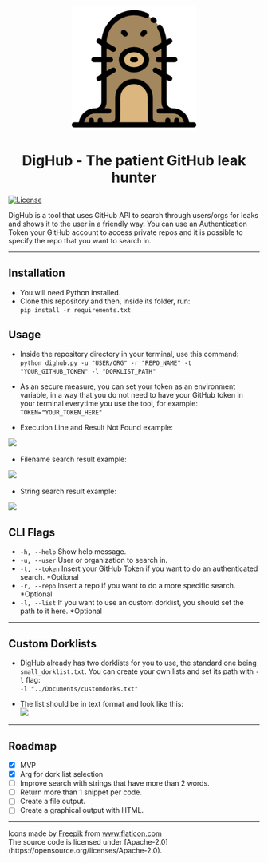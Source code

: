 <p align="center">
<a href="https://github.com/raphaelcarvalhozup/dighub">
  <img src="./images/logo.png" width="250" />
</a>
<h1 align="center">
  DigHub - The patient GitHub leak hunter<br>
</h1>

[![License](https://img.shields.io/badge/License-Apache%202.0-blue.svg)](https://opensource.org/licenses/Apache-2.0)

DigHub is a tool that uses GitHub API to search through users/orgs for leaks and shows it to the user in a friendly way. You can use an Authentication Token your GitHub account to access private repos and it is possible to specify the repo that you want to search in.

---

## Installation
- You will need Python installed.
- Clone this repository and then, inside its folder, run:<br>
  ```pip install -r requirements.txt```
  
## Usage
- Inside the repository directory in your terminal, use this command:<br>
  ```python dighub.py -u "USER/ORG" -r "REPO_NAME" -t "YOUR_GITHUB_TOKEN" -l "DORKLIST_PATH"```

- As an secure measure, you can set your token as an environment variable, in a way that you do not need to have your GitHub token in your terminal everytime you use the tool, for example:
```TOKEN="YOUR_TOKEN_HERE"```

- Execution Line and Result Not Found example:
<img src="./images/dighubhead.PNG" width="400">

- Filename search result example:
<img src="./images/filenameexample.PNG" width="400">

- String search result example:
<img src="./images/resultexample.PNG" width="400">

## CLI Flags

-  ```-h, --help```   Show help message.
-  ```-u, --user```    User or organization to search in.
-  ```-t, --token```   Insert your GitHub Token if you want to do an authenticated search. *Optional
-  ```-r, --repo```    Insert a repo if you want to do a more specific search. *Optional
-  ```-l, --list```    If you want to use an custom dorklist, you should set the path to it here. *Optional

---

## Custom Dorklists

- DigHub already has two dorklists for you to use, the standard one being ```small_dorklist.txt```. You can create your own lists and set its path with ```-l``` flag:<br>
```-l "../Documents/customdorks.txt"```

- The list should be in text format and look like this:<br>
  <img src="./images/listexample.PNG" width="400">

---

## Roadmap

- [x] MVP 
- [x] Arg for dork list selection
- [ ] Improve search with strings that have more than 2 words.
- [ ] Return more than 1 snippet per code.
- [ ] Create a file output.
- [ ] Create a graphical output with HTML.

---

<div>Icons made by <a href="https://www.freepik.com" title="Freepik">Freepik</a> from <a href="https://www.flaticon.com/" title="Flaticon">www.flaticon.com</a></div>
The source code is licensed under [Apache-2.0](https://opensource.org/licenses/Apache-2.0).

